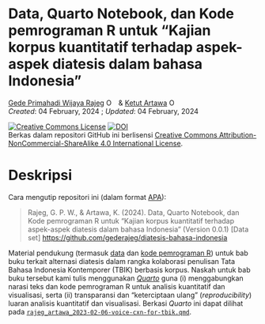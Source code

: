 Data, Quarto Notebook, dan Kode pemrograman R untuk “Kajian korpus
kuantitatif terhadap aspek-aspek diatesis dalam bahasa Indonesia”
================
[Gede Primahadi Wijaya
Rajeg](https://www.ling-phil.ox.ac.uk/people/gede-rajeg)
<a itemprop="sameAs" content="https://orcid.org/0000-0002-2047-8621" href="https://orcid.org/0000-0002-2047-8621" target="orcid.widget" rel="noopener noreferrer" style="vertical-align:top;"><img src="https://orcid.org/sites/default/files/images/orcid_16x16.png" style="width:1em;margin-right:.5em;" alt="ORCID iD icon"></a>
& [Ketut Artawa](https://udayananetworking.unud.ac.id/professor/1784)
<a itemprop="sameAs" content="https://orcid.org/0000-0003-3759-1783" href="https://orcid.org/0000-0003-3759-1783" target="orcid.widget" rel="noopener noreferrer" style="vertical-align:top;"><img src="https://orcid.org/sites/default/files/images/orcid_16x16.png" style="width:1em;margin-right:.5em;" alt="ORCID iD icon"></a>
<br /> *Created*: 04 February, 2024 ; *Updated*: 04 February, 2024

<!-- README.md is generated from README.Rmd. Please edit that file -->
<!-- badges: start -->

<a rel="license" href="http://creativecommons.org/licenses/by-nc-sa/4.0/"><img alt="Creative Commons License" style="border-width:0" src="https://i.creativecommons.org/l/by-nc-sa/4.0/88x31.png" /></a>
[![DOI](https://zenodo.org/badge/DOI/10.5281/zenodo.10615406.svg)](https://doi.org/10.5281/zenodo.10615406)
<br />Berkas dalam repositori GitHub ini berlisensi
<a rel="license" href="http://creativecommons.org/licenses/by-nc-sa/4.0/">Creative
Commons Attribution-NonCommercial-ShareAlike 4.0 International
License</a>.

<!-- badges: end -->

# Deskripsi

Cara mengutip repositori ini (dalam format
[APA](https://apastyle.apa.org/style-grammar-guidelines/references/examples)):

> Rajeg, G. P. W., & Artawa, K. (2024). Data, Quarto Notebook, dan Kode
> pemrograman R untuk “Kajian korpus kuantitatif terhadap aspek-aspek
> diatesis dalam bahasa Indonesia” (Version 0.0.1) \[Data set\]
> <https://github.com/gederajeg/diatesis-bahasa-indonesia>

Material pendukung (termasuk
[data](https://github.com/gederajeg/diatesis-bahasa-indonesia/tree/main/data)
dan [kode pemrograman
R](https://github.com/gederajeg/diatesis-bahasa-indonesia/tree/main/codes))
untuk bab buku terkait alternasi diatesis dalam rangka kolaborasi
penulisan Tata Bahasa Indonesia Kontemporer (TBIK) berbasis korpus.
Naskah untuk bab buku tersebut kami tulis menggunakan
[*Quarto*](https://quarto.org/) guna (i) menggabungkan narasi teks dan
kode pemrograman R untuk analisis kuantitatif dan visualisasi, serta
(ii) transparansi dan “keterciptaan ulang” (*reproducibility*) luaran
analisis kuantitatif dan visualisasi. Berkasi *Quarto* ini dapat dilihat
pada
[`rajeg_artawa_2023-02-06-voice-cxn-for-tbik.qmd`](https://github.com/gederajeg/diatesis-bahasa-indonesia/blob/main/rajeg_artawa_2023-02-06-voice-cxn-for-tbik.qmd).
